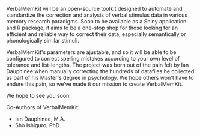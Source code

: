 VerbalMemKit will be an open-source toolkit designed to automate and standardize the correction and analysis of verbal stimulus data in various memory research paradigms.
Soon to be available as a Shiny application and R package, it aims to be a one-stop shop for those looking for an efficient and reliable way to correct their data, 
especially semantically or phonologically similar stimuli.

VerbalMemKit's parameters are ajustable, and so it will be able to be configured to correct spelling mistakes according to your own level of tolerance and list-lengths.
The project was born out of the pain felt by Ian Dauphinee when manually correcting the hundreds of datafiles he collected as part of his Master's degree in psychology. 
We hope others won't have to endure this pain, so we've made it our mission to create VerbalMemKit.


We hope to see you soon!

Co-Authors of VerbalMemKit:
- Ian Dauphinee, M.A.
- Sho Ishiguro, PhD.
